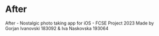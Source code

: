 # After
After - Nostalgic photo taking app for iOS - FCSE Project 2023
Made by Gorjan Ivanovski 183092 & Iva Naskovska 193064
